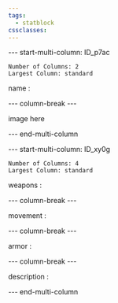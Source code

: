 ```yaml
---
tags:
  - statblock
cssclasses:
---
```


--- start-multi-column: ID_p7ac
```column-settings
Number of Columns: 2
Largest Column: standard
```

name : 

--- column-break ---

image here

--- end-multi-column





--- start-multi-column: ID_xy0g
```column-settings
Number of Columns: 4
Largest Column: standard
```

weapons : 

--- column-break ---

movement :

--- column-break ---

armor : 

--- column-break ---

description :

--- end-multi-column




